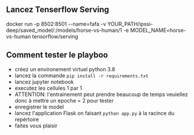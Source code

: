 ## Lancez Tenserflow Serving
docker run -p 8502:8501 --name=fafa -v YOUR_PATH/ipssi-deep/saved_model/:/models/horse-vs-human/1 -e MODEL_NAME=horse-vs-human tensorflow/serving


## Comment tester le playboo
- créez un environement virtuel python 3.8
- lancez la commande `pip install -r requirements.txt`
- lancez jupyter notebook
- executez les cellules 1 par 1
- ATTENTION: l'entrainement peut prendre beaucoup de temps veuiellez donc à mettre un epoche = 2 pour tester
- enregistrer le model
- lancez l'application Flask on faisant `python app.py` à la racince du repértoire
- faites vous plaisir

